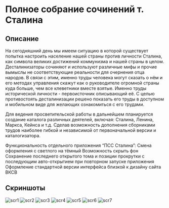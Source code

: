 Полное собрание сочинений т. Сталина
====================================

Описание
--------

На сегодняшний день мы имеем ситуацию в которой существует попытка настроить население нашей страны против личности Сталина, как символа великих достижений коммунизма и нашей страны в целом. 
Десталинизаторы сочиняют и используют различные мифы и прочие вымыслы не соответствующие реальности для очернения отца народов.
В связи с этим, именно труды человека могут сказать о нём и его методах управления скажут как о руководителе огромной страны куда больше, чем все клеветники вместе взятые. Именно труды исторической личности - первоисточник описывающий её.
С целью противостоять десталинизации решено показать его труды в доступном и мобильном виде для желающих ознакомиться с его трудами. 

Для ведения просветительской работы в дальнейшем планируется создание каталога различных деятелей, включая: Сталина, Ленина, Маркса, Кейнса и т.д.
Сделав возможность дополнения сборниками трудов наиболее гибкой и независимой от первоначальной версии и каталогизатора.

Функциональность отдельного приложения “ПСС Сталина”:
Смена оформления с светлого на тёмный
Возможность скрыть фон
Сохранение последнего открытого тома и позиции прокрутки с последующим авто-открытием при повторном запуске приложения
Оформление стандартной версии интерфейса близкой к дизайну сайта ВКСВ

Скриншоты
---------
![scr1](https://lh5.googleusercontent.com/-RbRJQpA_knw/T6KWG3Zby3I/AAAAAAAAEP0/4VGsKtA0vCo/s480/device-2012-05-03-202556.png "scr1")
![scr2](https://lh4.googleusercontent.com/-D-nHOmNpIm0/T6KWG7d-w0I/AAAAAAAAEPk/6KnsDoAIPwI/s480/device-2012-05-03-202609.png "scr2")
![scr3](https://lh4.googleusercontent.com/-XciAtWhHF20/T6KWHSNQEVI/AAAAAAAAEPw/akvDGvDoHNw/s480/device-2012-05-03-202644.png "scr3")
![scr4](https://lh3.googleusercontent.com/-I9HoE-dCTAY/T6KWHXyf7kI/AAAAAAAAEPo/gLp40_WYhXg/s480/device-2012-05-03-202709.png "scr4")
![scr5](https://lh3.googleusercontent.com/-CNAvx4Y_MG8/T6KWIArMTwI/AAAAAAAAEP4/v6fJvIThmjo/s480/device-2012-05-03-202723.png "scr5")
![scr6](https://lh6.googleusercontent.com/-2UzX7l1IF8Y/T6KWIG_rrrI/AAAAAAAAEQQ/nqzkqIP2pzA/s480/device-2012-05-03-202733.png "scr6")
![scr7](http://lh4.ggpht.com/mJgmnlY7_mi86eDH8vJRE3g1Ovk_LnqomDq0KnR3MCQHy60lEeDOVfwW0WAFj5kz_0s "scr7")